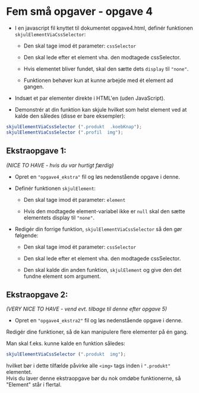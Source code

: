 # Fem små opgaver - opgave 4



* I en javascript fil knyttet til dokumentet opgave4.html, definér funktionen `skjulElementViaCssSelector`:

	* Den skal tage imod ét parameter: `cssSelector`

	* Den skal lede efter et element vha. den modtagede cssSelector.

	* Hvis elementet bliver fundet, skal den sætte dets `display` til `"none"`.

	* Funktionen behøver kun at kunne arbejde med ét element ad gangen.

* Indsæt et par elementer direkte i HTML'en (uden JavaScript).

* Demonstrér at din funktion kan skjule hvilket som helst element ved at kalde den således (disse er bare eksempler):


```javascript
skjulElementViaCssSelector (".produkt  .koebKnap");
skjulElementViaCssSelector (".profil  img");
```

## Ekstraopgave 1:

*(NICE TO HAVE - hvis du var hurtigt færdig)*

* Opret en `"opgave4_ekstra"` fil og løs nedenstående opgave i denne.

* Definér funktionen `skjulElement`:

	* Den skal tage imod ét parameter: `element`

	* Hvis den modtagede element-variabel ikke er `null` skal den sætte elementets display til `"none"`.

* Redigér din forrige funktion, `skjulElementViaCssSelector` så den gør følgende:

	* Den skal tage imod ét parameter: `cssSelector`

	* Den skal lede efter et element vha. den modtagede cssSelector.

	* Den skal kalde din anden funktion, `skjulElement` og give den det fundne element som argument.


## Ekstraopgave 2:

*(VERY NICE TO HAVE - vend evt. tilbage til denne efter opgave 5)*

* Opret en `"opgave4_ekstra2"` fil og løs nedenstående opgave i denne.


Redigér dine funktioner, så de kan manipulere flere elementer på én gang.

Man skal f.eks. kunne kalde en funktion således:

```javascript
skjulElementViaCssSelector (".produkt  img");
```

hvilket bør i dette tilfælde påvirke alle `<img>` tags inden i `".produkt"` elementet.<br>
Hvis du laver denne ekstraopgave bør du nok omdøbe funktionerne, så "Element" står i flertal.

